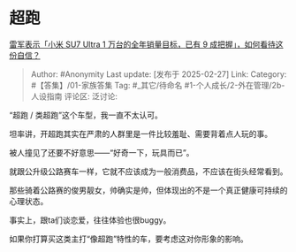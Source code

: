# 超跑
[雷军表示「小米 SU7 Ultra 1 万台的全年销量目标，已有 9 成把握」，如何看待这份自信？](https://www.zhihu.com/question/13409883990/answer/112121301826)

> Author: #Anonymity
> Last update: [发布于 2025-02-27]
> Link:
> Category: #【答集】/01-家族答集
> Tag: #_其它/待命名 #1-个人成长/2-外在管理/2b-人设指南
> 评论区:
> 泛讨论:

“超跑 / 类超跑”这个车型，我一直不太认可。

坦率讲，开超跑其实在严肃的人群里是一件比较羞耻、需要背着点人玩的事。

被人撞见了还要不好意思——“好奇一下，玩具而已”。

就跟公升级公路赛车一样，它就不应该成为一般消费品，不应该在街头经常看到。

那些骑着公路赛的俊男靓女，帅确实是帅，但体现出的不是一个真正健康可持续的心理状态。

事实上，跟ta们谈恋爱，往往体验也很buggy。

如果你打算买这类主打“像超跑”特性的车，要考虑这对你形象的影响。
